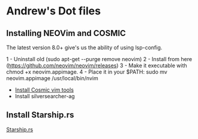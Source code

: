# Andrew's Dot files

## Installing NEOVim and COSMIC

The latest version 8.0+ give's us the ability of using lsp-config.

1 - Uninstall old (sudo apt-get --purge remove neovim)
2 - Install from here (https://github.com/neovim/neovim/releases)
3 - Make it executable with chmod +x neovim.appimage.
4 - Place it in your $PATH: sudo mv neovim.appimage /usr/local/bin/nvim

- [Install Cosmic vim tools](https://github.com/CosmicNvim/CosmicNvim)
- Install silversearcher-ag

## Install Starship.rs

[Starship.rs](https://starship.rs/)
